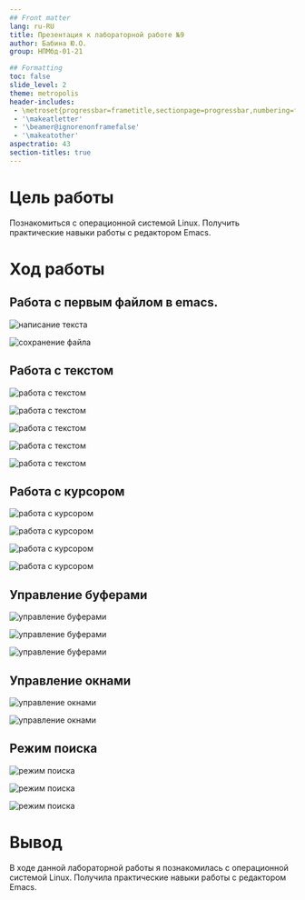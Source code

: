```yaml
---
## Front matter
lang: ru-RU
title: Презентация к лабораторной работе №9
author: Бабина Ю.О.
group: НПМбд-01-21

## Formatting
toc: false
slide_level: 2
theme: metropolis
header-includes: 
 - \metroset{progressbar=frametitle,sectionpage=progressbar,numbering=fraction}
 - '\makeatletter'
 - '\beamer@ignorenonframefalse'
 - '\makeatother'
aspectratio: 43
section-titles: true
---
```


# Цель работы 

Познакомиться с операционной системой Linux. Получить практические навыки работы с редактором Emacs.


# Ход работы

## Работа с первым файлом в emacs.

![написание текста](p2-3.png)

![сохранение файла](p4.png)

## Работа c текстом 

![работа с текстом](p5.1.png)

![работа с текстом](p5.2.png)

![работа с текстом](p5.3.png)

![работа с текстом](p5.4-5.5.png)

![работа с текстом](p5.6.png)

## Работа c курсором 

![работа с курсором](p6.1.png)

![работа с курсором](p6.2.png)

![работа с курсором](p6.3.png)

![работа с курсором](p6.4.png)

## Управление буферами
  
![управление буферами](p7.1.png)

![управление буферами](p7.2.png)

![управление буферами](p7.4.png)

## Управление окнами

![управление окнами](p8.1.png)

![управление окнами](p8.2.png)

## Режим поиска

![режим поиска](p9.1.png)

![режим поиска](p9.4.png)

![режим поиска](p9.5.png)


# Вывод
В ходе данной лабораторной работы я познакомилась с операционной системой Linux. Получила практические навыки работы с редактором Emacs.
